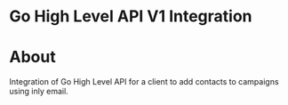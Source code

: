 Go High Level API V1 Integration
=================================

# About
Integration of Go High Level API for a client to add contacts to campaigns using inly email.
